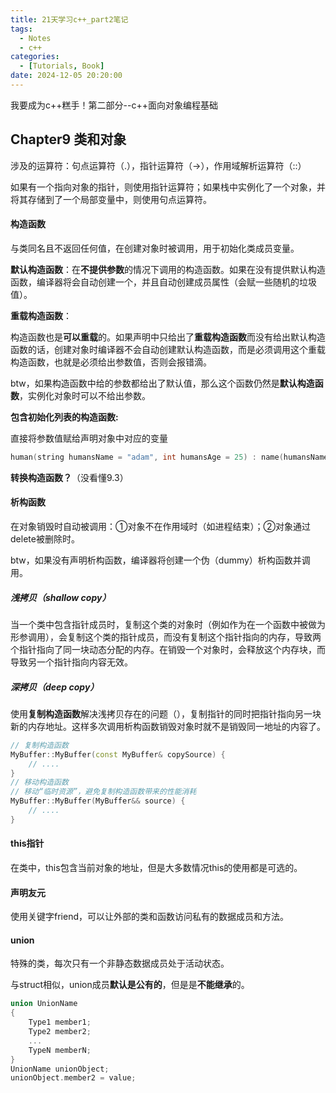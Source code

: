 ```yaml
---
title: 21天学习c++_part2笔记 
tags: 
  - Notes
  - c++
categories: 
  - [Tutorials, Book]
date: 2024-12-05 20:20:00
---
```


我要成为c++糕手！第二部分--c++面向对象编程基础

<!-- more -->

## Chapter9 类和对象

涉及的运算符：句点运算符（.），指针运算符（->），作用域解析运算符（::）

如果有一个指向对象的指针，则使用指针运算符；如果栈中实例化了一个对象，并将其存储到了一个局部变量中，则使用句点运算符。

#### 构造函数

与类同名且不返回任何值，在创建对象时被调用，用于初始化类成员变量。

**默认构造函数**：在**不提供参数**的情况下调用的构造函数。如果在没有提供默认构造函数，编译器将会自动创建一个，并且自动创建成员属性（会赋一些随机的垃圾值）。

**重载构造函数**：

构造函数也是**可以重载**的。如果声明中只给出了**重载构造函数**而没有给出默认构造函数的话，创建对象时编译器不会自动创建默认构造函数，而是必须调用这个重载构造函数，也就是必须给出参数值，否则会报错滴。

btw，如果构造函数中给的参数都给出了默认值，那么这个函数仍然是**默认构造函数**，实例化对象时可以不给出参数。

**包含初始化列表的构造函数:**

直接将参数值赋给声明对象中对应的变量

```c++
human(string humansName = "adam", int humansAge = 25) : name(humansName), age(humansAge)
```

**转换构造函数？**（没看懂9.3）

#### 析构函数

在对象销毁时自动被调用：①对象不在作用域时（如进程结束）；②对象通过delete被删除时。

btw，如果没有声明析构函数，编译器将创建一个伪（dummy）析构函数并调用。

##### 浅拷贝（shallow copy）

当一个类中包含指针成员时，复制这个类的对象时（例如作为在一个函数中被做为形参调用），会复制这个类的指针成员，而没有复制这个指针指向的内存，导致两个指针指向了同一块动态分配的内存。在销毁一个对象时，会释放这个内存块，而导致另一个指针指向内容无效。

##### 深拷贝（deep copy）

使用**复制构造函数**解决浅拷贝存在的问题（），复制指针的同时把指针指向另一块新的内存地址。这样多次调用析构函数销毁对象时就不是销毁同一地址的内容了。

```c++
// 复制构造函数
MyBuffer::MyBuffer(const MyBuffer& copySource) {
	// ....
}
// 移动构造函数
// 移动“临时资源”，避免复制构造函数带来的性能消耗
MyBuffer::MyBuffer(MyBuffer&& source) {
    // ....
}
```

#### this指针

在类中，this包含当前对象的地址，但是大多数情况this的使用都是可选的。

#### 声明友元

使用关键字friend，可以让外部的类和函数访问私有的数据成员和方法。

#### union

特殊的类，每次只有一个非静态数据成员处于活动状态。

与struct相似，union成员**默认是公有的**，但是是**不能继承**的。

```c++
union UnionName
{
    Type1 member1;
    Type2 member2;
    ...
    TypeN memberN;
}
UnionName unionObject;
unionObject.member2 = value;
```

